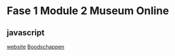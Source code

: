 # Fase 1 Module 2 Museum Online

## javascript

[website](http://32973.hosts1.ma-cloud.nl/f1m2js/)
[Boodschappen](http://32973.host1.ma-cloud.nl/Boodschappen/)
